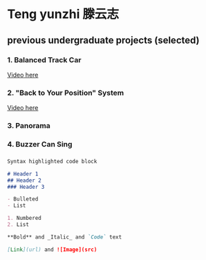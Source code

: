 # Teng yunzhi 滕云志



## previous undergraduate projects (selected)

### 1. Balanced Track Car

[Video here](https://github.com/yunzhi-teng/yunzhi-teng.github.io/raw/master/car.mp4)
### 2. "Back to Your Position" System

[Video here](https://github.com/yunzhi-teng/yunzhi-teng.github.io/raw/master/carbywind.mp4)
### 3. Panorama

### 4. Buzzer Can Sing

### 

```markdown
Syntax highlighted code block

# Header 1
## Header 2
### Header 3

- Bulleted
- List

1. Numbered
2. List

**Bold** and _Italic_ and `Code` text

[Link](url) and ![Image](src)
```